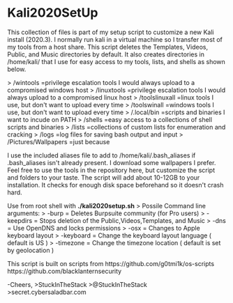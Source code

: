 <h1> Kali2020SetUp </h1>

<p>This collection of files is part of my setup script to customize a new Kali install (2020.3).  I normally run kali in a virtual machine so I transfer most of my tools from a host share.  This script deletes the Templates, Videos, Public, and Music directories by default.  It also creates directories in /home/kali/ that I use for easy access to my tools, lists, and shells as shown below.</p>
<p></p>
<p>>   /wintools      =privilege escalation tools I would always upload to a compromised windows host
>   /linuxtools    =privilege escalation tools I would always upload to a compromised linux host
>   /toolslinuxall =linux tools I use, but don't want to upload every time
>   /toolswinall   =windows tools I use, but don't want to upload every time
>   /.local/bin    =scripts and binaries I want to incude on PATH
>   /shells        =easy access to a collections of shell scripts and binaries
>   /lists         =collections of custom lists for enumeration and cracking
>   /logs          =log files for saving bash output and input
>   /Pictures/Wallpapers =just because</p>
<p></p>
<p>I use the included aliases file to add to /home/kali/.bash_aliases if .bash_aliases isn't already present.  
I download some wallpapers I prefer.  Feel free to use the tools in the repository here, but customize the script and folders to your taste.  
The script will add about 10-12GB to your installation. It checks for enough disk space beforehand so it doesn't crash hard.</p>
<p></p>
<p>Use from root shell with  <strong>./kali2020setup.sh</strong>
>  Possile Command line arguments: 
>    -burp     = Deletes Burpsuite community (for Pro users)
>    -keepdirs = Stops deletion of the Public,Videos,Templates, and Music
>    -dns      = Use OpenDNS and locks permissions
>    -osx      = Changes to Apple keyboard layout
>    -keyboard <value> = Change the keyboard layout language  ( default is US )
>    -timezone <value> = Change the timezone location ( default is set by geolocation ) </p>
<p></p>
<p></p>
<p>This script is built on scripts from   https://github.com/g0tmi1k/os-scripts  https://github.com/blacklanternsecurity</p>
<p></p>
<p>-Cheers,
>StuckInTheStack
>@StuckInTheStack
>secret.cybersaladbar.com</p>
